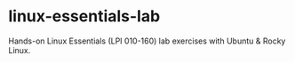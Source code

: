 # linux-essentials-lab
Hands-on Linux Essentials (LPI 010-160) lab exercises with Ubuntu &amp; Rocky Linux.
